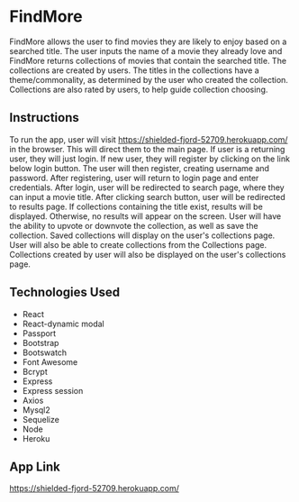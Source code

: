 # FindMore

FindMore allows the user to find movies they are likely to enjoy based on a searched title. The user inputs the name of a movie they already love and FindMore returns collections of movies that contain the searched title. The collections are created by users. The titles in the collections have a theme/commonality, as determined by the user who created the collection. Collections are also rated by users, to help guide collection choosing.

## Instructions
 To run the app, user will visit https://shielded-fjord-52709.herokuapp.com/ in the browser. This will direct them to the main page. If user is a returning user, they will just login. If new user, they will register by clicking on the link below login button. The user will then register, creating username and password. After registering, user will return to login page and enter credentials. After login, user will be redirected to search page, where they can input a movie title. After clicking search button, user will be redirected to results page. If collections containing the title exist, results will be displayed. Otherwise, no results will appear on the screen. User will have the ability to upvote or downvote the collection, as well as save the collection. Saved collections will display on the user's collections page. User will also be able to create collections from the Collections page. Collections created by user will also be displayed on the user's collections page. 
 
 ## Technologies Used
- React
- React-dynamic modal
- Passport
- Bootstrap
- Bootswatch
- Font Awesome
- Bcrypt
- Express
- Express session
- Axios
- Mysql2
- Sequelize
- Node
- Heroku

## App Link
https://shielded-fjord-52709.herokuapp.com/
